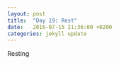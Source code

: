```yaml
---
layout: post
title:  "Day 19: Rest"
date:   2016-07-15 21:36:00 +0200
categories: jekyll update
---
```


Resting
